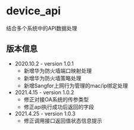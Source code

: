 # device_api
结合多个系统中的API数据处理
## 版本信息

* 2020.10.2   - version 1.0.1
  *  新增华为防火墙端口映射处理
  *  新增华为防火墙策略处理
  *  新增Sangfor上网行为管理的mac/ip绑定处理
* 2021.4.15   - version 1.0.2
  *  修正对接OA系统的传参类型
  *  修正api执行成功后返回的字段
* 2021.4.25   - version 1.0.3
  *  修正调用接口返回值状态信息提示

